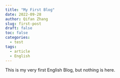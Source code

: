 ```yaml
---
title: "My First Blog"
date: 2022-09-28
author: Qifan Zhang
slug: first-post
draft: false
toc: false
categories:
  - test
tags:
  - article
  - English
---
```


This is my very first English Blog, but nothing is here.